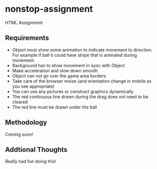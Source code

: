 nonstop-assignment
==================

HTML Assignment

Requirements
------------
* Object must show some animation to indicate movement to direction. For example if ball it could have stripe that is animated during movement.
* Background has to show movement in sync with Object
* Make acceleration and slow down smooth
* Object can not go over the game area borders
* Take care of the browser resize (and orientation change in mobile as you see appropriate)
* You can use any pictures or construct graphics dynamically
* The red continuous line drawn during the drag does not need to be cleared
* The red line must be drawn under the ball


Methodology
-----------
Coming soon!


Addtional Thoughts
------------------
Really had fun doing this!
